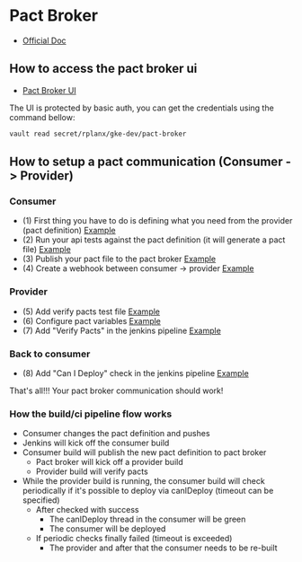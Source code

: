 # Pact Broker

* [Official Doc](https://github.com/pact-foundation/pact_broker)

## How to access the pact broker ui

* [Pact Broker UI](http://pact-broker.rplan.com/)

The UI is protected by basic auth, you can get the credentials using the command bellow:  

```bash
vault read secret/rplanx/gke-dev/pact-broker
```

## How to setup a pact communication (Consumer -> Provider)

### Consumer

- (1) First thing you have to do is defining what you need from the provider (pact definition) [Example](https://github.com/actano/allex-accounts/blob/5e16b38a7cd646ee75e2ba7a5b18d5214f717051/test/pact/authentication-service-pact.js)
- (2) Run your api tests against the pact definition (it will generate a pact file) [Example](https://github.com/actano/allex-accounts/blob/1f13f3e33697a03c464fda65c785e7e53a561f89/test/rest-endpoints/user-login/post-user-login.spec.js) 
- (3) Publish your pact file to the pact broker [Example](https://github.com/actano/allex-accounts/blob/6442b8c2fe13ffe4343345cb67a8039f27dddb5a/Jenkinsfile-k8s#L55-L72)
- (4) Create a webhook between consumer -> provider [Example](https://github.com/actano/allex-accounts/blob/6442b8c2fe13ffe4343345cb67a8039f27dddb5a/Jenkinsfile-k8s#L73-L92)

### Provider

- (5) Add verify pacts test file [Example](https://github.com/actano/rplan-authentication/blob/e64df3602f4a2cdb0ec56f8507d023129b4ac2bc/test/pact/verify-pact-with-consumers.js)
- (6) Configure pact variables [Example](https://github.com/actano/rplan-authentication/blob/e64df3602f4a2cdb0ec56f8507d023129b4ac2bc/Jenkinsfile-k8s#L10-L12)
- (7) Add "Verify Pacts" in the jenkins pipeline [Example](https://github.com/actano/rplan-authentication/blob/e64df3602f4a2cdb0ec56f8507d023129b4ac2bc/Jenkinsfile-k8s#L83-L103)

### Back to consumer

- (8) Add "Can I Deploy" check in the jenkins pipeline [Example](https://github.com/actano/allex-accounts/blob/6442b8c2fe13ffe4343345cb67a8039f27dddb5a/Jenkinsfile-k8s#L119-L136)

That's all!!! Your pact broker communication should work! 

### How the build/ci pipeline flow works

- Consumer changes the pact definition and pushes 
- Jenkins will kick off the consumer build 
- Consumer build will publish the new pact definition to pact broker
    - Pact broker will kick off a provider build
    - Provider build will verify pacts
- While the provider build is running, the consumer build will check periodically if it's possible to deploy via canIDeploy (timeout can be specified)          
    - After checked with success
        - The canIDeploy thread in the consumer will be green
        - The consumer will be deployed
    - If periodic checks finally failed (timeout is exceeded)
        - The provider and after that the consumer needs to be re-built
 
